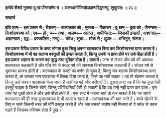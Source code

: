 **इत्येवं शैशवं भुक्त्वा दु:खं पौगण्डमेव च ।** **अलब्धाभीप्सितोऽज्ञानादिद्धमन्यु: शुचाॢपत: ॥ २८॥** 

**शब्दार्थ** 

**इति एवम्—** **इस प्रकार से** **; शैशवम्—** **बाल्यकाल को** **; भुक्त्वा—** **बिताकर** **; दु:खम्—** **दुख को** **; पौगण्डम्—** **किशोरावस्था को** **; एव—** **ही** **; च—** **तथा** **; अलब्ध—** **अप्राप्त** **; अभीप्सित:—** **जिसकी इच्छाएँ** **; अज्ञानात्—** **अज्ञानवश** **;** **इद्ध—** **प्रज्ज्वलित** **; मन्यु:—** **क्रोध** **; शुचा—** **शोक से** **; अॢपत:—** **अभिभूत, संतप्त।** **.** 

**इस प्रकार विविध प्रकार के कष्ट भोगता हुआ शिशु अपना बाल्यकाल बिता कर** **किशोरवस्था प्राप्त करता है। किशोरावस्था में भी वह अप्राप्य वस्तुओं की इच्छा करता** **है, किन्तु उनके न प्राप्त होने पर उसे पीड़ा होती है। इस प्रकार अज्ञान के कारण वह** **क्रुद्ध तथा दुखित होता है।** **तात्पर्य :** जन्म से लेकर पाँच वर्ष की अवस्था बाल्यकाल कहलाती है और पाँच वर्ष से पन्द्रह वर्ष की अवस्था किशोरावस्था कहलाती है। सोलह वर्ष से युवास्था प्रारश्भ होती है। बाल्यकाल के कष्टों का वर्णन हो चुका है, किन्तु जब बालक किशोरावस्था प्राप्त करता है, तो उसका नाम पाठशाला में लिखा दिया जाता है, जिसे वह नहीं चाहता। वह तो खेलना चाहता है, किन्तु उसे जबरन पाठशाला भेजा जाता हैं जहाँ वह पढ़े और परीक्षाएँ दे। दूसरा कष्ट यह है कि वह कुछ ऐसी वस्तुएँ चाहता है जिनसे खेले, किन्तु परिस्थितियाँ ऐसी हो सकती हैं कि वह उन्हें नहीं प्राप्त कर पाता। इस तरह वह दुखी होता है और उसे पीड़ा होती है। एक शब्द में कहना चाहें तो कह सकते हैं कि वह अपने बाल्यकाल की ही तरह कुमारावस्था में भी अप्रसन्न रहता है। तरुणावस्था की बात जाने दें। बच्चे खेलने के लिए न जाने कितनी तरह की माँगें प्रस्तुत करते हैं और जब उनको संतोष नहीं मिलता तो वे क्रोध से उबल पड़ते हैं जिसका परिणाम होता है दुख।  